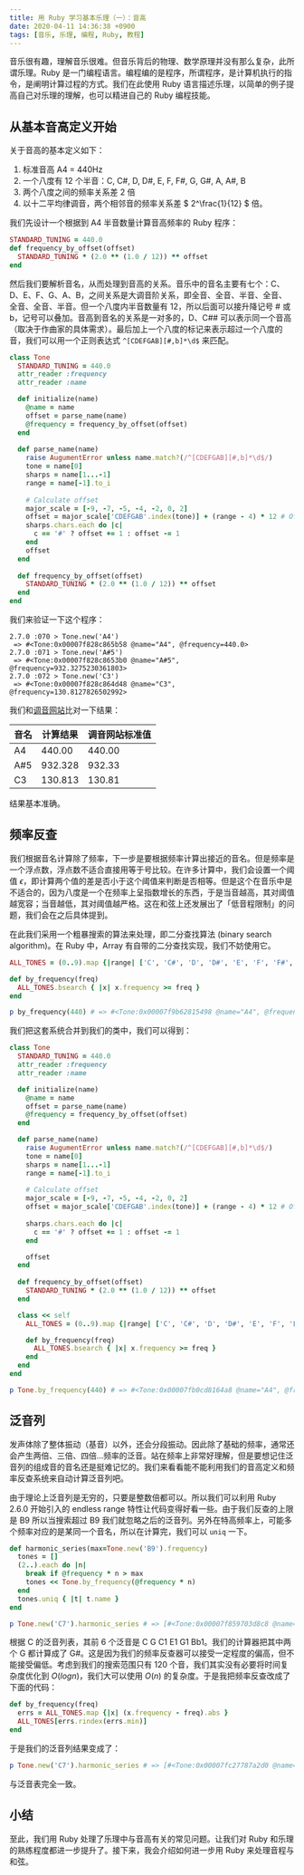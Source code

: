 ```yaml
---
title: 用 Ruby 学习基本乐理（一）：音高
date: 2020-04-11 14:36:38 +0900
tags: [音乐, 乐理, 编程, Ruby, 教程]
---
```


音乐很有趣，理解音乐很难。但音乐背后的物理、数学原理并没有那么复杂，此所谓乐理。Ruby 是一门编程语言。编程编的是程序，所谓程序，是计算机执行的指令，是阐明计算过程的方式。我们在此使用 Ruby 语言描述乐理，以简单的例子提高自己对乐理的理解，也可以精进自己的 Ruby 编程技能。

## 从基本音高定义开始

关于音高的基本定义如下：

1. 标准音高 A4 = 440Hz
2. 一个八度有 12 个半音：C, C#, D, D#, E, F, F#, G, G#, A, A#, B
3. 两个八度之间的频率关系差 2 倍
4. 以十二平均律调音，两个相邻音的频率关系差 $ 2^\frac{1}{12} $ 倍。

我们先设计一个根据到 A4 半音数量计算音高频率的 Ruby 程序：

```ruby
STANDARD_TUNING = 440.0
def frequency_by_offset(offset)
  STANDARD_TUNING * (2.0 ** (1.0 / 12)) ** offset
end
```

然后我们要解析音名，从而处理到音高的关系。音乐中的音名主要有七个：C、D、E、F、G、A、B，之间关系是大调音阶关系，即全音、全音、半音、全音、全音、全音、半音。但一个八度内半音数量有 12，所以后面可以接升降记号 # 或 b，记号可以叠加。音高到音名的关系是一对多的，D、C## 可以表示同一个音高（取决于作曲家的具体需求）。最后加上一个八度的标记来表示超过一个八度的音，我们可以用一个正则表达式 `^[CDEFGAB][#,b]*\d$` 来匹配。

```ruby
class Tone
  STANDARD_TUNING = 440.0
  attr_reader :frequency
  attr_reader :name

  def initialize(name)
    @name = name
    offset = parse_name(name)
    @frequency = frequency_by_offset(offset)
  end
  
  def parse_name(name)
    raise AugumentError unless name.match?(/^[CDEFGAB][#,b]*\d$/)
    tone = name[0]
    sharps = name[1...-1]
    range = name[-1].to_i
    
    # Calculate offset
    major_scale = [-9, -7, -5, -4, -2, 0, 2]
    offset = major_scale['CDEFGAB'.index(tone)] + (range - 4) * 12 # Offset without sharps or flats
    sharps.chars.each do |c|
      c == '#' ? offset += 1 : offset -= 1
    end
    offset
  end
  
  def frequency_by_offset(offset)
    STANDARD_TUNING * (2.0 ** (1.0 / 12)) ** offset
  end
end
```

我们来验证一下这个程序：

```
2.7.0 :070 > Tone.new('A4')
 => #<Tone:0x00007f828c865b58 @name="A4", @frequency=440.0>
2.7.0 :071 > Tone.new('A#5')
 => #<Tone:0x00007f828c8653b0 @name="A#5", @frequency=932.3275230361803> 
2.7.0 :072 > Tone.new('C3')
 => #<Tone:0x00007f828c864d48 @name="C3", @frequency=130.8127826502992>
```

我们和[调音网站](https://pages.mtu.edu/~suits/notefreqs.html)比对一下结果：

| 音名 | 计算结果 | 调音网站标准值 |
| ---- | -------- | -------------- |
| A4   | 440.00   | 440.00         |
| A#5  | 932.328  | 932.33         |
| C3   | 130.813  | 130.81         |

结果基本准确。

## 频率反查

我们根据音名计算除了频率，下一步是要根据频率计算出接近的音名。但是频率是一个浮点数，浮点数不适合直接用等于号比较。在许多计算中，我们会设置一个阈值 $\epsilon$，即计算两个值的差是否小于这个阈值来判断是否相等。但是这个在音乐中是不适合的，因为八度是一个在频率上呈指数增长的东西，于是当音越高，其对阈值越宽容；当音越低，其对阈值越严格。这在和弦上还发展出了「低音程限制」的问题，我们会在之后具体提到。

在此我们采用一个粗暴搜索的算法来处理，即二分查找算法 (binary search algorithm)。在 Ruby 中，Array 有自带的二分查找实现，我们不妨使用它。

```ruby
ALL_TONES = (0..9).map {|range| ['C', 'C#', 'D', 'D#', 'E', 'F', 'F#', 'G', 'G#', 'A', 'A#', 'B'].map {|name| "#{name}#{range}"}}.flatten.map { |name| Tone.new(name) }

def by_frequency(freq)
  ALL_TONES.bsearch { |x| x.frequency >= freq }
end

p by_frequency(440) # => #<Tone:0x00007f9b62815498 @name="A4", @frequency=440.0>
```

我们把这套系统合并到我们的类中，我们可以得到：

```ruby
class Tone
  STANDARD_TUNING = 440.0
  attr_reader :frequency
  attr_reader :name

  def initialize(name)
    @name = name
    offset = parse_name(name)
    @frequency = frequency_by_offset(offset)
  end

  def parse_name(name)
    raise AugumentError unless name.match?(/^[CDEFGAB][#,b]*\d$/)
    tone = name[0]
    sharps = name[1...-1]
    range = name[-1].to_i
    
    # Calculate offset
    major_scale = [-9, -7, -5, -4, -2, 0, 2]
    offset = major_scale['CDEFGAB'.index(tone)] + (range - 4) * 12 # Offset without sharps or flats
    
    sharps.chars.each do |c|
      c == '#' ? offset += 1 : offset -= 1
    end

    offset
  end
  
  def frequency_by_offset(offset)
    STANDARD_TUNING * (2.0 ** (1.0 / 12)) ** offset
  end

  class << self
    ALL_TONES = (0..9).map {|range| ['C', 'C#', 'D', 'D#', 'E', 'F', 'F#', 'G', 'G#', 'A', 'A#', 'B'].map {|name| "#{name}#{range}"}}.flatten.map { |name| Tone.new(name) }

    def by_frequency(freq)
      ALL_TONES.bsearch { |x| x.frequency >= freq }
    end
  end
end

p Tone.by_frequency(440) # => #<Tone:0x00007fb0cd8164a8 @name="A4", @frequency=440.0>
```



## 泛音列

发声体除了整体振动（基音）以外，还会分段振动。因此除了基础的频率，通常还会产生两倍、三倍、四倍...频率的泛音。站在频率上非常好理解，但是要想记住泛音列的组成音的音名还是挺难记忆的。我们来看看能不能利用我们的音高定义和频率反查系统来自动计算泛音列吧。

由于理论上泛音列是无穷的，只要是整数倍都可以。所以我们可以利用 Ruby 2.6.0 开始引入的 endless range 特性让代码变得好看一些。由于我们反查的上限是 B9 所以当搜索超过 B9 我们就忽略之后的泛音列。另外在特高频率上，可能多个频率对应的是某同一个音名，所以在计算完，我们可以 `uniq` 一下。

```ruby
def harmonic_series(max=Tone.new('B9').frequency)
  tones = []
  (2..).each do |n|
    break if @frequency * n > max
    tones << Tone.by_frequency(@frequency * n)
  end
  tones.uniq { |t| t.name }
end

p Tone.new('C7').harmonic_series # => [#<Tone:0x00007f859703d8c8 @name="C8", @frequency=4186.009044809585>, #<Tone:0x00007f859700ec80 @name="G#8", @frequency=6644.875161279136>, #<Tone:0x00007f859700c868 @name="C9", @frequency=8372.018089619174>, #<Tone:0x00007f85980424a8 @name="E9", @frequency=10548.081821211863>, #<Tone:0x00007f8598040130 @name="G#9", @frequency=13289.750322558277>, #<Tone:0x00007f8597063438 @name="A#9", @frequency=14917.240368578916>]
```

根据 C 的泛音列表，其前 6 个泛音是 C G C1 E1 G1 Bb1。我们的计算器把其中两个 G 都计算成了 G#。这是因为我们的频率反查器可以接受一定程度的偏高，但不能接受偏低。考虑到我们的搜索范围只有 120 个音，我们其实没有必要将时间复杂度优化到 $O(logn)$，我们大可以使用 $O(n)$ 的复杂度。于是我把频率反查改成了下面的代码：

```ruby
def by_frequency(freq)
  errs = ALL_TONES.map {|x| (x.frequency - freq).abs }
  ALL_TONES[errs.rindex(errs.min)]
end
```

于是我们的泛音列结果变成了：

```ruby
p Tone.new('C7').harmonic_series # => [#<Tone:0x00007fc27787a2d0 @name="C8", @frequency=4186.009044809585>, #<Tone:0x00007fc277878c78 @name="G8", @frequency=6271.926975708001>, #<Tone:0x00007fc277877850 @name="C9", @frequency=8372.018089619174>, #<Tone:0x00007fc277876f40 @name="E9", @frequency=10548.081821211863>, #<Tone:0x00007fc277875960 @name="G9", @frequency=12543.853951416007>, #<Tone:0x00007fc277874330 @name="A#9", @frequency=14917.240368578916>]
```

与泛音表完全一致。

## 小结

至此，我们用 Ruby 处理了乐理中与音高有关的常见问题。让我们对 Ruby 和乐理的熟练程度都进一步提升了。接下来，我会介绍如何进一步用 Ruby 来处理音程与和弦。
